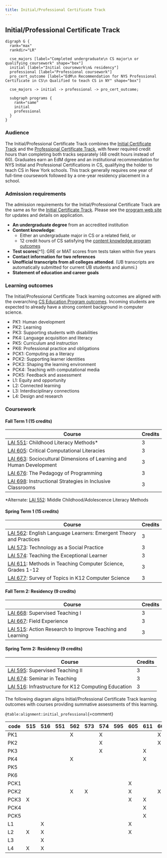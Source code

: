 ```yaml
---
title: Initial/Professional Certificate Track
---
```


## Initial/Professional Certificate Track

```{.graphviz caption="The Initial/Professional Certificate Track"}
digraph G {
  rank="max"
  rankdir="LR"

  cse_majors [label="Completed undergraduate\n CS major\n or qualifying coursework" shape="box"]
  initial [label="Initial coursework\n& residency"]
  professional [label="Professional coursework"]
  pro_cert_outcome [label="EdM\n Recommendation for NYS Professional Certificate in CS\n Qualified to teach CS in NY" shape="box"]

  cse_majors -> initial -> professional -> pro_cert_outcome;

  subgraph programs {
    rank="same"
    initial
    professional
  }
}
```

### Audience

The Initial/Professional Certificate Track combines the 
[Initial Certificate Track](#initial-certificate-track) and the 
[Professional Certificate Track](#professional-certificate-track), 
with fewer required credit hours than completing both tracks separately 
(48 credit hours instead of 60). Graduates earn an EdM dgree and 
an institutional recommendation for NYS Initial and Professional Certifications 
in CS, qualifying the holder to teach CS in New York schools. This track generally requires 
one year of full-time coursework followed by a one-year residency placement in a school.

### Admission requirements

The admission requirements for the Initial/Professional Certificate Track are the same 
as for the [Initial Certificate Track](#initial-certificate-track). 
Please see the [program web site](#TODO) for updates and details on application. 

- **An undergraduate degree** from an accredited institution
- **Content knowledge**:
  - Either an undergraduate major in CS or a related field, or 
  - 12 credit hours of CS satisfying the [content knowledge program outcomes](#cs-content-knowledge)
- **Test scores**[^1]: GRE or MAT scores from tests taken within five years
- **Contact information for two references**
- **Unofficial transcripts from all colleges attended**. (UB transcripts are automatically submitted for current UB students and alumni.)
- **Statement of education and career goals**

### Learning outcomes

The Initial/Professional Certificate Track learning outcomes are aligned with the overarching 
[CS Education Program outcomes](#program-outcomes). Incoming students are expected to 
already have a strong content background in computer science.

 - PK1: Human development
 - PK2: Learning
 - PK3: Supporting students with disabilities
 - PK4: Language acquisition and literacy
 - PK5: Curriculum and instruction
 - PK6: Professional practice and obligations
 - PCK1: Computing as a literacy
 - PCK2: Supporting learner identities
 - PCK3: Shaping the learning environment
 - PCK4: Teaching with computational media
 - PCK5: Feedback and assessment
 - L1: Equity and opportunity
 - L2: Connected learning
 - L3: Interdisciplinary connections
 - L4: Design and research

### Coursework

#### Fall Term 1 (15 credits)

| Course                                                                          | Credits |
| ------------------------------------------------------------------------------- | ------- |
| [LAI 551](#lai-551): Childhood Literacy Methods*                                | 3       |
| [LAI 605](#lai-605): Critical Computational Literacies                          | 3       |
| [LAI 663](#lai-663): Sociocultural Dimensions of Learning and Human Development | 3       |
| [LAI 676](#lai-676): The Pedagogy of Programming                                | 3       |
| [LAI 698](#lai-698): Instructional Strategies in Inclusive Classrooms           | 3       |

*Alternate: [LAI 552](#lai-552): Middle Childhood/Adolescence Literacy Methods

#### Spring Term 1 (15 credits)

| Course                                                                        | Credits |
| ----------------------------------------------------------------------------- | ------- |
| [LAI 562](#lai-562): English Language Learners: Emergent Theory and Practices | 3       |
| [LAI 573](#lai-573): Technology as a Social Practice                          | 3       |
| [LAI 574](#lai-574): Teaching the Exceptional Learner                         | 3       |
| [LAI 611](#lai-611): Methods in Teaching Computer Science, Grades 1-12        | 3       |
| [LAI 677](#lai-677): Survey of Topics in K12 Computer Science                 | 3       |

#### Fall Term 2: Residency (9 credits)

| Course                                                                 | Credits |
| ---------------------------------------------------------------------- | ------- |
| [LAI 668](#lai-668): Supervised Teaching I                             | 3       |
| [LAI 667](#lai-667): Field Experience                                  | 3       |
| [LAI 515](#lai-515): Action Research to Improve Teaching and Learning  | 3       |

#### Spring Term 2: Residency (9 credits)

| Course                                                                 | Credits |
| ---------------------------------------------------------------------- | ------- |
| [LAI 595](#lai-595): Supervised Teaching II                            | 3       |
| [LAI 674](#lai-674): Seminar in Teaching                               | 3       |
| [LAI 516](#lai-516): Infrastructure for K12 Computing Education        | 3       |

The following diagram aligns Initial/Professional Certificate Track learning outcomes with courses 
providing summative assessments of this learning.

` @table:alignment:initial_professional `{=comment}

| code   | 515   | 516   | 551   | 562   | 573   | 574   | 595   | 605   | 611   | 663   | 667   | 668   | 674   | 676   | 677   | 698   |
|--------|-------|-------|-------|-------|-------|-------|-------|-------|-------|-------|-------|-------|-------|-------|-------|-------|
| PK1    |       |       |       | X     |       | X     |       |       |       | X     |       |       |       |       |       |       |
| PK2    |       |       |       |       |       | X     |       |       |       | X     |       |       |       |       |       |       |
| PK3    |       |       |       |       |       | X     |       |       | X     |       |       |       |       |       |       |       |
| PK4    |       |       |       | X     |       |       |       |       | X     |       |       |       |       |       |       |       |
| PK5    |       |       |       |       |       |       |       |       |       |       |       |       |       |       |       | X     |
| PK6    |       |       |       |       |       |       |       |       |       |       |       |       |       |       |       | X     |
| PCK1   |       |       |       |       |       |       |       | X     |       |       |       |       |       |       |       |       |
| PCK2   |       |       |       | X     | X     |       |       | X     |       | X     |       |       |       | X     |       |       |
| PCK3   | X     |       |       |       |       |       |       | X     | X     |       |       |       |       |       |       |       |
| PCK4   |       |       |       |       |       |       |       |       | X     |       |       |       |       | X     |       |       |
| PCK5   |       |       |       |       |       |       |       |       | X     |       |       |       |       | X     |       |       |
| L1     |       | X     |       |       |       |       |       | X     |       |       |       |       |       |       |       |       |
| L2     | X     | X     |       |       |       |       |       | X     |       |       |       |       |       | X     |       |       |
| L3     |       | X     |       |       |       |       |       |       |       |       |       |       |       |       | X     |       |
| L4     | X     | X     |       |       |       |       |       |       |       |       |       |       |       |       | X     |       |
